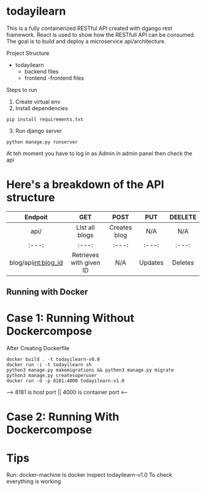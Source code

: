 # todayilearn
This is a fully containerized RESTful API created with dgango rest framework. React is used to show how the RESTfull API can be consumed.
 The goal is to build and deploy a microservice api/architecture. 

Project Structure
   - todayilearn
      - backend files
      - frontend
        -frontend files

Steps to run
1. Create virtual env 
2. Install dependencies
``` 
pip install requirements.txt
```
3. Run django server
```
python manage.py runserver
```

At teh moment you have to log in as Admin in admin panel then check the api

# Here's a breakdown of the API structure
| Endpoit             | GET           |           POST           | PUT      |  DEELETE
| :---:               | :---:                    | :---:         |:---:     | :---: 
| api/                | LIst all blogs           | Creates blog  | N/A      | N/A
| :---:               | :---:                    | :---:         |:---:     | :---: 
| blog/api<int:blog_id>|Retrieves with given ID  | N/A           |    Updates      | Deletes





## Running with Docker
# Case 1: Running Without Dockercompose
After Creating Dockerfile

```
docker build . -t todayilearn-v0.0
docker run -i -t todayilearn sh
python3 manage.py makemigrations && python3 manage.py migrate
python3 manage.py createsuperuser
docker run -d -p 8181:4000 todayilearn-v1.0

```
--> 8181 is host port  || 4000 is container port <--



# Case 2: Running With Dockercompose


# Tips
Run:
docker-machine ls
docker inspect todayilearn-v1.0
To check everything is working

